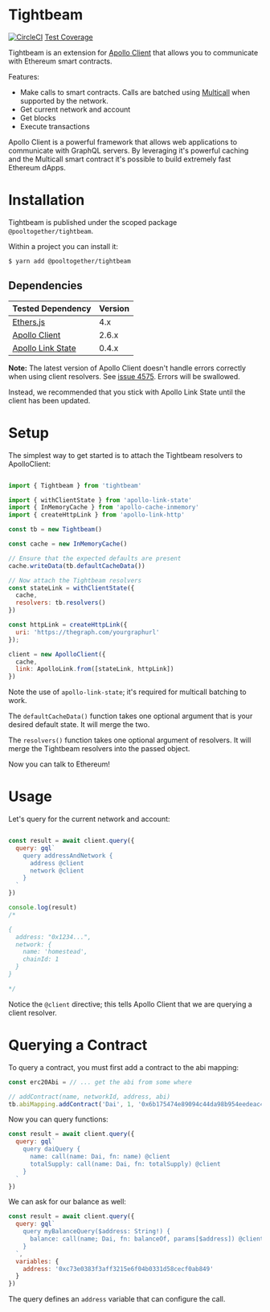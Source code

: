 # Tightbeam

[![CircleCI](https://circleci.com/gh/pooltogether/tightbeam.svg?style=svg)](https://circleci.com/gh/pooltogether/tightbeam) [Test Coverage](https://coverage.tightbeam.pooltogether.com)

Tightbeam is an extension for [Apollo Client](https://github.com/apollographql/apollo-client) that allows you to communicate with Ethereum smart contracts.  

Features:

- Make calls to smart contracts.  Calls are batched using [Multicall](https://github.com/makerdao/multicall) when supported by the network.
- Get current network and account
- Get blocks
- Execute transactions

Apollo Client is a powerful framework that allows web applications to communicate with GraphQL servers. By leveraging it's powerful caching and the Multicall smart contract it's possible to build extremely fast Ethereum dApps.

# Installation

Tightbeam is published under the scoped package `@pooltogether/tightbeam`.

Within a project you can install it:

```
$ yarn add @pooltogether/tightbeam
```

## Dependencies

| Tested Dependency | Version |
| ----------        | ------- |
| [Ethers.js](https://github.com/ethers-io/ethers.js)                     | 4.x     |
| [Apollo Client](https://github.com/apollographql/apollo-client)         | 2.6.x   |
| [Apollo Link State](https://github.com/apollographql/apollo-link-state) | 0.4.x   |

**Note:** The latest version of Apollo Client doesn't handle errors correctly when using client resolvers.  See [issue 4575](https://github.com/apollographql/apollo-client/issues/4575).  Errors will be swallowed.

Instead, we recommended that you stick with Apollo Link State until the client has been updated.

# Setup

The simplest way to get started is to attach the Tightbeam resolvers to ApolloClient:

```javascript

import { Tightbeam } from 'tightbeam'

import { withClientState } from 'apollo-link-state'
import { InMemoryCache } from 'apollo-cache-inmemory'
import { createHttpLink } from 'apollo-link-http'

const tb = new Tightbeam()

const cache = new InMemoryCache()

// Ensure that the expected defaults are present
cache.writeData(tb.defaultCacheData())

// Now attach the Tightbeam resolvers
const stateLink = withClientState({
  cache,
  resolvers: tb.resolvers()
})

const httpLink = createHttpLink({
  uri: 'https://thegraph.com/yourgraphurl'
});

client = new ApolloClient({
  cache,
  link: ApolloLink.from([stateLink, httpLink])
})

```

Note the use of `apollo-link-state`; it's required for multicall batching to work.

The `defaultCacheData()` function takes one optional argument that is your desired default state.  It will merge the two.

The `resolvers()` function takes one optional argument of resolvers.  It will merge the Tightbeam resolvers into the passed object.

Now you can talk to Ethereum!

# Usage

Let's query for the current network and account:

```javascript

const result = await client.query({
  query: gql`
    query addressAndNetwork {
      address @client
      network @client
    }
  `
})

console.log(result)
/*

{
  address: "0x1234...",
  network: { 
    name: 'homestead',
    chainId: 1
  }
}

*/
```

Notice the `@client` directive; this tells Apollo Client that we are querying a client resolver.

# Querying a Contract

To query a contract, you must first add a contract to the abi mapping:

```javascript
const erc20Abi = // ... get the abi from some where

// addContract(name, networkId, address, abi)
tb.abiMapping.addContract('Dai', 1, '0x6b175474e89094c44da98b954eedeac495271d0f', erc20Abi)
```

Now you can query functions:

```javascript
const result = await client.query({
  query: gql`
    query daiQuery {
      name: call(name: Dai, fn: name) @client
      totalSupply: call(name: Dai, fn: totalSupply) @client
    }
  `
})
```

We can ask for our balance as well:

```javascript
const result = await client.query({
  query: gql`
    query myBalanceQuery($address: String!) {
      balance: call(name; Dai, fn: balanceOf, params[$address]) @client
    }
  `,
  variables: {
    address: '0xc73e0383f3aff3215e6f04b0331d58cecf0ab849'
  }
})
```

The query defines an `address` variable that can configure the call.

